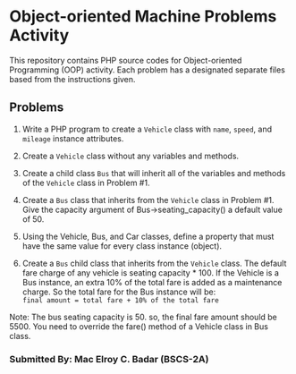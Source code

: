 # Object-oriented Machine Problems Activity

This repository contains PHP source codes for Object-oriented Programming (OOP) activity. Each problem has a designated separate files based from the instructions given.

## Problems

1. Write a PHP program to create a `Vehicle` class with `name`, `speed`, and `mileage` instance attributes.

2. Create a `Vehicle` class without any variables and methods.

3. Create a child class `Bus` that will inherit all of the variables and methods of the `Vehicle` class in Problem #1.

4. Create a `Bus` class that inherits from the `Vehicle` class in Problem #1. Give the capacity argument of Bus->seating_capacity() a default value of 50.

5. Using the Vehicle, Bus, and Car classes, define a property that must have the same value for every class instance (object).

6. Create a `Bus` child class that inherits from the `Vehicle` class. The default fare charge of any vehicle is seating capacity * 100. If the Vehicle is a Bus instance, an extra 10% of the total fare is added as a maintenance charge. So the total fare for the Bus instance will be:  
   `final amount = total fare + 10% of the total fare`

Note: The bus seating capacity is 50. so, the final fare amount should be 5500. 
You need to override the fare() method of a Vehicle class in Bus class.

### Submitted By: Mac Elroy C. Badar (BSCS-2A)
